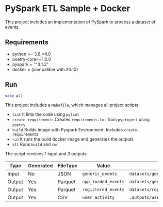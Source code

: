 # PySpark ETL Sample + Docker

This project includes an implementation of PySpark to process a dataset of events.

## Requirements

- python >= 3.6,<4.0
- poetry-core>=1.0.0
- pyspark = "^3.1.2"
- docker = (compatible with 20.10)

## Run

```sh
make all
```

This project includes a `Makefile`, which manages all project scripts:

- `lint` It lints the code using `pylint`
- `create-requirements` Creates `requirements.txt` from `pyproject` using `poetry`
- `build` Builds Image with Pyspark Environment. Includes `create-requirements`
- `run` It runs the build docker image and generates the outputs
- `all` Runs `build` and `run`

The script receives 1 input and 3 outputs:

| Type   | Generated | FileType | Value               | Desc                           |
| ------ | --------- | -------- | ------------------- | ------------------------------ |
| Input  | No        | JSON     | `generic_events`    | `datasets/generic_events.json` |
| Output | Yes       | Parquet  | `app_loaded_events` | `datasets/generic_events/`     |
| Output | Yes       | Parquet  | `registered_events` | `datasets/registered_events/`  |
| Output | Yes       | CSV      | `user_activity`     | `.outputs/user_activity/`      |
